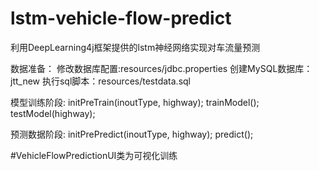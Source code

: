 # lstm-vehicle-flow-predict
利用DeepLearning4j框架提供的lstm神经网络实现对车流量预测

数据准备：
    修改数据库配置:resources/jdbc.properties
    创建MySQL数据库：jtt_new
    执行sql脚本：resources/testdata.sql

模型训练阶段:
    initPreTrain(inoutType, highway);
    trainModel();
    testModel(highway);

预测数据阶段:
    initPrePredict(inoutType, highway);
    predict();

#VehicleFlowPredictionUI类为可视化训练